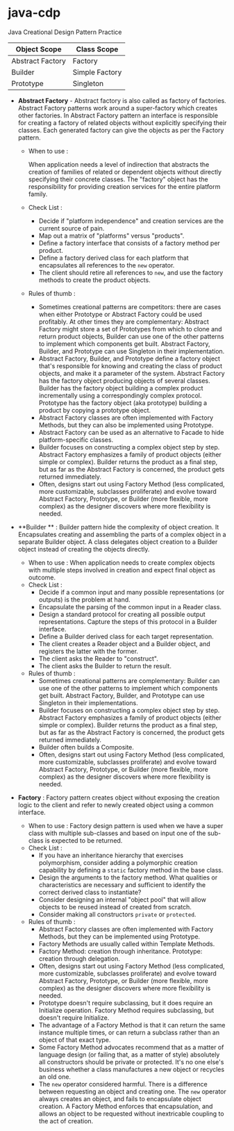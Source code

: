# java-cdp
Java Creational Design Pattern Practice

| **Object Scope** | **Class Scope** |
| ---------------- | --------------- |
| Abstract Factory | Factory         |
| Builder          | Simple Factory  |
| Prototype        | Singleton       |

- **Abstract Factory** -  Abstract factory is also called as factory of factories. Abstract Factory patterns work around a super-factory which creates other factories. In Abstract Factory pattern an interface is responsible for creating a factory of related objects without explicitly specifying their classes. Each generated factory can give the objects as per the Factory pattern.

  - When to use :

    When application needs a level of indirection that abstracts the creation of families of related or dependent objects without directly specifying their concrete classes. The "factory" object has the responsibility for providing creation services for the entire platform family.

  - Check List :

    - Decide if "platform independence" and creation services are the current source of pain.
    - Map out a matrix of "platforms" versus "products".
    - Define a factory interface that consists of a factory method per product.
    - Define a factory derived class for each platform that encapsulates all references to the `new` operator.
    - The client should retire all references to `new`, and use the factory methods to create the product objects.

  - Rules of thumb :

    - Sometimes creational patterns are competitors: there are cases when either Prototype or Abstract Factory could be used profitably. At other times they are complementary: Abstract Factory might store a set of Prototypes from which to clone and return product objects, Builder can use one of the other patterns to implement which components get built. Abstract Factory, Builder, and Prototype can use Singleton in their implementation.
    - Abstract Factory, Builder, and Prototype define a factory object that's responsible for knowing and creating the class of product objects, and make it a parameter of the system. Abstract Factory has the factory object producing objects of several classes. Builder has the factory object building a complex product incrementally using a correspondingly complex protocol. Prototype has the factory object (aka prototype) building a product by copying a prototype object.
    - Abstract Factory classes are often implemented with Factory Methods, but they can also be implemented using Prototype.
    - Abstract Factory can be used as an alternative to Facade to hide platform-specific classes.
    - Builder focuses on constructing a complex object step by step. Abstract Factory emphasizes a family of product objects (either simple or complex). Builder returns the product as a final step, but as far as the Abstract Factory is concerned, the product gets returned immediately.
    - Often, designs start out using Factory Method (less complicated, more customizable, subclasses proliferate) and evolve toward Abstract Factory, Prototype, or Builder (more flexible, more complex) as the designer discovers where more flexibility is needed.

- **Builder ** : Builder pattern hide the complexity of object creation. It Encapsulates creating and assembling the parts of a complex object in a separate Builder object.  A class delegates object creation to a Builder object instead of creating the objects directly.

  - When to use : When application needs to create complex objects with multiple steps involved in creation and expect final object as outcome.
  - Check List  :
    - Decide if a common input and many possible representations (or outputs) is the problem at hand.
    - Encapsulate the parsing of the common input in a Reader class.
    - Design a standard protocol for creating all possible output representations. Capture the steps of this protocol in a Builder interface.
    - Define a Builder derived class for each target representation.
    - The client creates a Reader object and a Builder object, and registers the latter with the former.
    - The client asks the Reader to "construct".
    - The client asks the Builder to return the result.
  - Rules of thumb :
    - Sometimes creational patterns are complementary: Builder can use one of the other patterns to implement which components get built. Abstract Factory, Builder, and Prototype can use Singleton in their implementations.
    - Builder focuses on constructing a complex object step by step. Abstract Factory emphasizes a family of product objects (either simple or complex). Builder returns the product as a final step, but as far as the Abstract Factory is concerned, the product gets returned immediately.
    - Builder often builds a Composite.
    - Often, designs start out using Factory Method (less complicated, more customizable, subclasses proliferate) and evolve toward Abstract Factory, Prototype, or Builder (more flexible, more complex) as the designer discovers where more flexibility is needed.

- **Factory** : Factory pattern creates object without exposing the creation logic to the client and refer to newly created object using a common interface.

  - When to use : Factory design pattern is used when we have a super class with multiple sub-classes and based on input one of the sub-class is expected to be returned.
  - Check List :
    - If you have an inheritance hierarchy that exercises polymorphism, consider adding a polymorphic creation capability by defining a `static` factory method in the base class.
    - Design the arguments to the factory method. What qualities or characteristics are necessary and sufficient to identify the correct derived class to instantiate?
    - Consider designing an internal "object pool" that will allow objects to be reused instead of created from scratch.
    - Consider making all constructors `private` or `protected`.
  - Rules of thumb :
    - Abstract Factory classes are often implemented with Factory Methods, but they can be implemented using Prototype.
    - Factory Methods are usually called within Template Methods.
    - Factory Method: creation through inheritance. Prototype: creation through delegation.
    - Often, designs start out using Factory Method (less complicated, more customizable, subclasses proliferate) and evolve toward Abstract Factory, Prototype, or Builder (more flexible, more complex) as the designer discovers where more flexibility is needed.
    - Prototype doesn't require subclassing, but it does require an Initialize operation. Factory Method requires subclassing, but doesn't require Initialize.
    - The advantage of a Factory Method is that it can return the same instance multiple times, or can return a subclass rather than an object of that exact type.
    - Some Factory Method advocates recommend that as a matter of language design (or failing that, as a matter of style) absolutely all constructors should be private or protected. It's no one else's business whether a class manufactures a new object or recycles an old one.
    - The `new` operator considered harmful. There is a difference between requesting an object and creating one. The `new` operator always creates an object, and fails to encapsulate object creation. A Factory Method enforces that encapsulation, and allows an object to be requested without inextricable coupling to the act of creation.
